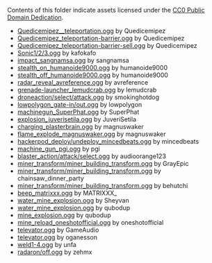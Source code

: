 Contents of this folder indicate assets licensed under the [CC0 Public Domain Dedication](https://creativecommons.org/publicdomain/zero/1.0/).

* [Quedicemipez__teleportation.ogg](https://freesound.org/people/quedicemipez/sounds/522704/) by Quedicemipez
* [Quedicemipez_teleportation-barrier.ogg](https://freesound.org/people/quedicemipez/sounds/522704/) by Quedicemipez
* [Quedicemipez_teleportation-barrier-sell.ogg](https://freesound.org/people/quedicemipez/sounds/522704/) by Quedicemipez
* [Sonic1/2/3.ogg](https://freesound.org/people/tutarap/sounds/341956/) by kafokafo
* [impact_sangnamsa.ogg](https://freesound.org/people/sangnamsa/sounds/473941/) by sangnamsa
* [stealth_on_humanoide9000.ogg](https://freesound.org/people/humanoide9000/sounds/422245/) by humanoide9000
* [stealth_off_humanoide9000.ogg](https://freesound.org/people/humanoide9000/sounds/422245/) by humanoide9000
* [radar_reveal_avreference.ogg](https://freesound.org/people/avreference/sounds/575419/) by avreference
* [grenade-launcher_lemudcrab.ogg](https://freesound.org/people/LeMudCrab/sounds/163458/) by lemudcrab
* [droneaction/select/attack.ogg](https://freesound.org/people/smokinghotdog/sounds/584921/) by smokinghotdog
* [lowpolygon_gate-in/out.ogg](https://freesound.org/people/lowpolygon/sounds/421722/) by lowpolygon
* [machinegun_SuperPhat.ogg](https://freesound.org/people/SuperPhat/sounds/417689/) by SuperPhat
* [explosion_juverisetila.ogg](https://freesound.org/people/JuveriSetila/sounds/514133/) by JuveriSetila
* [charging_plasterbrain.ogg](https://freesound.org/people/magnuswaker/sounds/588242/) by magnuswaker
* [flame_explode_magnuswaker.ogg](https://freesound.org/people/magnuswaker/sounds/592572/) by magnuswaker
* [hackerpod_deploy/undeploy_mincedbeats.ogg](https://freesound.org/people/mincedbeats/sounds/630563/) by mincedbeats
* [machine_gun_pgi.ogg](https://freesound.org/people/pgi/sounds/212607/) by pgi
* [blaster_action/attack/select.ogg](https://freesound.org/people/audioorange123/sounds/218742/) by audioorange123
* [miner_transform/miner_building_transform.ogg](https://freesound.org/people/GrayEpic/sounds/696291/) by GrayEpic
* [miner_transform/miner_building_transform.ogg](https://freesound.org/people/chainsaw_dinner_party/sounds/403075/) by chainsaw_dinner_party
* [miner_transform/miner_building_transform.ogg](https://freesound.org/people/behutchi/sounds/442259/) by behutchi
* [beep_matrixxx.ogg](https://freesound.org/people/MATRIXXX_/sounds/657948/) by MATRIXXX_
* [water_mine_explosion.ogg](https://freesound.org/people/Sheyvan/sounds/519008/) by Sheyvan
* [water_mine_explosion.ogg](https://freesound.org/people/qubodup/sounds/182429/) by qubodup
* [mine_explosion.ogg](https://freesound.org/people/qubodup/sounds/182429/) by qubodup
* [mine_reload_oneshotofficial.ogg](https://freesound.org/people/oneshotofficial/sounds/616757/) by oneshotofficial
* [televator.ogg](https://freesound.org/people/GameAudio/sounds/220161/) by GameAudio
* [televator.ogg](https://freesound.org/people/oganesson/sounds/555017/) by oganesson
* [weld1-4.ogg](https://freesound.org/people/unfa/sounds/264827/) by unfa
* [radaron/off.ogg](https://freesound.org/people/zehmx/sounds/322866/) by zehmx
